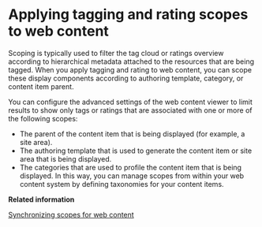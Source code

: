 # Applying tagging and rating scopes to web content

Scoping is typically used to filter the tag cloud or ratings overview according to hierarchical metadata attached to the resources that are being tagged. When you apply tagging and rating to web content, you can scope these display components according to authoring template, category, or content item parent.

You can configure the advanced settings of the web content viewer to limit results to show only tags or ratings that are associated with one or more of the following scopes:

-   The parent of the content item that is being displayed \(for example, a site area\).
-   The authoring template that is used to generate the content item or site area that is being displayed.
-   The categories that are used to profile the content item that is being displayed. In this way, you can manage scopes from within your web content system by defining taxonomies for your content items.


**Related information**  


[Synchronizing scopes for web content](../wcm/wcm_tagrate_syncscope.md)

